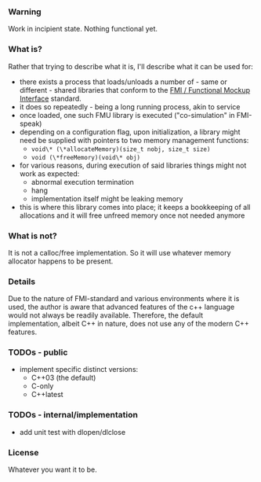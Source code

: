### Warning ###
Work in incipient state. Nothing functional yet.

### What is? ###
Rather that trying to describe what it is, I'll describe what it can be used for:
* there exists a process that loads/unloads a number of - same or different - shared libraries that conform to the [FMI / Functional Mockup Interface](https://fmi-standard.org) standard.
* it does so repeatedly - being a long running process, akin to service
* once loaded, one such FMU library is executed ("co-simulation" in FMI-speak)
* depending on a configuration flag, upon initialization, a library might need be supplied with pointers to two memory management functions:
  * `void\* (\*allocateMemory)(size_t nobj, size_t size)`
  * `void (\*freeMemory)(void\* obj)`
* for various reasons, during execution of said libraries things might not work as expected:
  * abnormal execution termination
  * hang
  * implementation itself might be leaking memory
* this is where this library comes into place; it keeps a bookkeeping of all allocations and it will free unfreed memory once not needed anymore

### What is not? ###
It is not a calloc/free implementation. So it will use whatever memory allocator happens to be present.

### Details ###
Due to the nature of FMI-standard and various environments where it is used, the author is aware that
advanced features of the c++ language would not always be readily available.
Therefore, the default implementation, albeit C++ in nature, does not use any of the modern C++ features.

### TODOs - public ###
* implement specific distinct versions:
  * C++03 (the default)
  * C-only
  * C++latest 

### TODOs - internal/implementation ###
* add unit test with dlopen/dlclose

### License
Whatever you want it to be.
